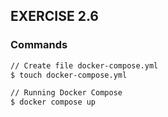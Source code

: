 ## EXERCISE 2.6

### Commands
```markdown
// Create file docker-compose.yml
$ touch docker-compose.yml

// Running Docker Compose
$ docker compose up
```


